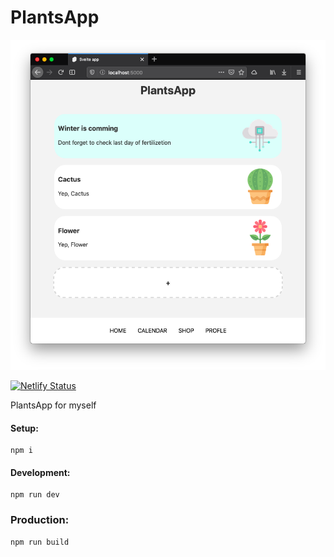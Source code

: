 # PlantsApp
![PlantsApp](/Screenshot.png "PlantsApp")

[![Netlify Status](https://api.netlify.com/api/v1/badges/3486cb4c-534a-4703-863b-2001f3724f30/deploy-status)](https://app.netlify.com/sites/dvsoftwareengine-plantsapp/deploys)

PlantsApp for myself

#### Setup:
```
npm i
```
#### Development:

```
npm run dev
```

### Production:
```
npm run build
```

